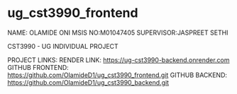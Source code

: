 # ug_cst3990_frontend

NAME: OLAMIDE ONI
MSIS NO:M01047405
SUPERVISOR:JASPREET SETHI

CST3990 - UG INDIVIDUAL PROJECT

PROJECT LINKS:
RENDER LINK: https://ug-cst3990-backend.onrender.com
GITHUB FRONTEND: https://github.com/OlamideD1/ug_cst3990_frontend.git
GITHUB BACKEND: https://github.com/OlamideD1/ug_cst3990_backend.git

